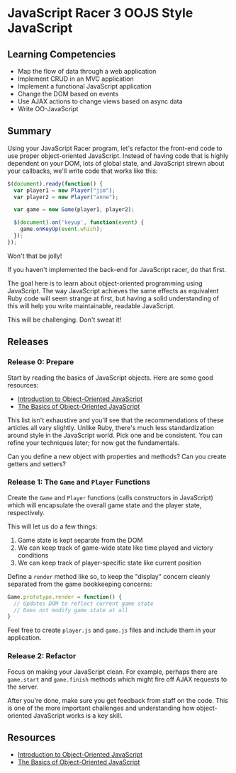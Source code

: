 # JavaScript Racer 3 OOJS Style JavaScript

## Learning Competencies

* Map the flow of data through a web application
* Implement CRUD in an MVC application
* Implement a functional JavaScript application
* Change the DOM based on events
* Use AJAX actions to change views based on async data
* Write OO-JavaScript

## Summary

Using your JavaScript Racer program, let's refactor the front-end code to use
proper object-oriented JavaScript.  Instead of having code that is highly
dependent on your DOM, lots of global state, and JavaScript strewn about your
callbacks, we'll write code that works like this:

```javascript
$(document).ready(function() {
  var player1 = new Player("jim");
  var player2 = new Player("anne");

  var game = new Game(player1, player2);

  $(document).on('keyup', function(event) {
    game.onKeyUp(event.which);
  });
});
```

Won't that be jolly!

If you haven't implemented the back-end for JavaScript racer, do that first.

The goal here is to learn about object-oriented programming using JavaScript.
The way JavaScript achieves the same effects as equivalent Ruby code will seem
strange at first, but having a solid understanding of this will help you write
maintainable, readable JavaScript.

This will be challenging.  Don't sweat it!

## Releases

### Release 0: Prepare

Start by reading the basics of JavaScript objects.  Here are some good resources:

* [Introduction to Object-Oriented JavaScript][]
* [The Basics of Object-Oriented JavaScript][]


This list isn't exhaustive and you'll see that the recommendations of these
articles all vary slightly.  Unlike Ruby, there's much less standardization
around style in the JavaScript world.  Pick one and be consistent.  You can
refine your techniques later; for now get the fundamentals.

Can you define a new object with properties and methods?  Can you create
getters and setters?

### Release 1: The `Game` and `Player` Functions

Create the `Game` and `Player` functions (calls constructors in JavaScript)
which will encapsulate the overall game state and the player state,
respectively.

This will let us do a few things:

1. Game state is kept separate from the DOM
2. We can keep track of game-wide state like time played and victory conditions
3. We can keep track of player-specific state like current position

Define a `render` method like so, to keep the "display" concern cleanly
separated from the game bookkeeping concerns:

```javascript
Game.prototype.render = function() {
  // Updates DOM to reflect current game state
  // Does not modify game state at all
}
```

Feel free to create `player.js` and `game.js` files and include them in your
application.

### Release 2: Refactor

Focus on making your JavaScript clean.  For example, perhaps there are
`game.start` and `game.finish` methods which might fire off AJAX requests to
the server.

After you're done, make sure you get feedback from staff on the code.  This is
one of the more important challenges and understanding how object-oriented
JavaScript works is a key skill.

<!-- ## Optimize Your Learning -->

## Resources

* [Introduction to Object-Oriented JavaScript][]
* [The Basics of Object-Oriented JavaScript][]

[Introduction to Object-Oriented JavaScript]: https://developer.mozilla.org/en-US/docs/JavaScript/Introduction_to_Object-Oriented_JavaScript
[The Basics of Object-Oriented JavaScript]: http://net.tutsplus.com/tutorials/javascript-ajax/the-basics-of-object-oriented-javascript/

